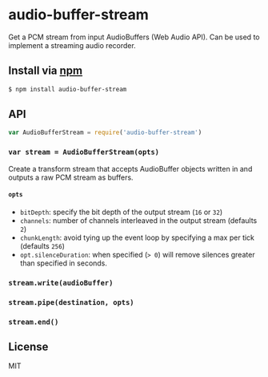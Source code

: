 audio-buffer-stream
===

Get a PCM stream from input AudioBuffers (Web Audio API). Can be used to implement a streaming audio recorder.

## Install via [npm](https://www.npmjs.com/package/audio-buffer-stream)

```bash
$ npm install audio-buffer-stream
```

## API

```js
var AudioBufferStream = require('audio-buffer-stream')
```

### `var stream = AudioBufferStream(opts)`

Create a transform stream that accepts AudioBuffer objects written in and outputs a raw PCM stream as buffers.

#### `opts`
- `bitDepth`: specify the bit depth of the output stream (`16` or `32`)
- `channels`: number of channels interleaved in the output stream (defaults `2`)
- `chunkLength`: avoid tying up the event loop by specifying a max per tick (defaults `256`)
- `opt.silenceDuration`: when specified (`> 0`) will remove silences greater than specified in seconds.

### `stream.write(audioBuffer)`

### `stream.pipe(destination, opts)`

### `stream.end()`

## License

MIT
